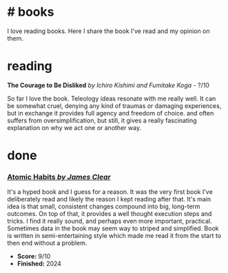 # # books

I love reading books. Here I share the book I've read and my opinion on them.

# reading

**The Courage to Be Disliked** _by Ichiro Kishimi and Fumitake Koga_ - ?/10

So far I love the book. Teleology ideas resonate with me really well. It can be somewhat cruel, denying any kind of traumas or damaging experiences, but in exchange it provides full agency and freedom of choice. and often suffers from oversimplification, but still, it gives a really fascinating explanation on why we act one or another way.

# done

### [**Atomic Habits** _by James Clear_](https://en.wikipedia.org/wiki/Atomic_Habits)

It's a hyped book and I guess for a reason. It was the very first book I've deliberately read and likely the reason I kept reading after that. It's main idea is that small, consistent changes compound into big, long-term outcomes. On top of that, it provides a well thought execution steps and tricks. I find it really sound, and perhaps even more important, practical. Sometimes data in the book may seem way to striped and simplified. Book is written in semi-entertaining style which made me read it from the start to then end without a problem.

- **Score:** 9/10
- **Finished:** 2024
